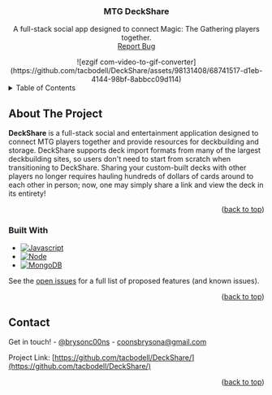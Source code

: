 <a name="readme-top"></a>


<h3 align="center">MTG DeckShare</h3>

  <p align="center">
    A full-stack social app designed to connect Magic: The Gathering players together.
    <br />
    <a href="https://github.com/tacbodell/bankit/issues/new?labels=bug&template=bug-report---.md">Report Bug</a>
  </p>
</div>

<div align="center">![ezgif com-video-to-gif-converter](https://github.com/tacbodell/DeckShare/assets/98131408/68741517-d1eb-4144-98bf-8abbcc09d114)</div>

<!-- TABLE OF CONTENTS -->
<details>
  <summary>Table of Contents</summary>
  <ol>
    <li>
      <a href="#about-the-project">About The Project</a>
      <ul>
        <li><a href="#built-with">Built With</a></li>
      </ul>
    </li>
    <li><a href="#contact">Contact</a></li>
  </ol>
</details>



<!-- ABOUT THE PROJECT -->
## About The Project

**DeckShare** is a full-stack social and entertainment application designed to connect MTG players together and provide resources for deckbuilding and storage. DeckShare supports deck import formats from many of the largest deckbuilding sites, so users don't need to start from scratch when transitioning to DeckShare. Sharing your custom-built decks with other players no longer requires hauling hundreds of dollars of cards around to each other in person; now, one may simply share a link and view the deck in its entirety!
<p align="right">(<a href="#readme-top">back to top</a>)</p>



### Built With

* [![Javascript][js.js]][JS-url]
* [![Node][Node.js]][Node-url]
* [![MongoDB][mongodb.com]][MongoDB-url]

See the [open issues](https://github.com/tacbodell/DeckShare/issues) for a full list of proposed features (and known issues).

<p align="right">(<a href="#readme-top">back to top</a>)</p>

<!-- CONTACT -->
## Contact

Get in touch! - [@brysonc00ns](https://twitter.com/brysonc00ns) - coonsbrysona@gmail.com

Project Link: [https://github.com/tacbodell/DeckShare/](https://github.com/tacbodell/DeckShare/)

<p align="right">(<a href="#readme-top">back to top</a>)</p>

<!-- MARKDOWN LINKS & IMAGES -->
<!-- https://www.markdownguide.org/basic-syntax/#reference-style-links -->
[contributors-shield]: https://img.shields.io/github/contributors/tacbodell/DocRevu.svg?style=for-the-badge
[contributors-url]: https://github.com/tacbodell/DocRevu/graphs/contributors
[forks-shield]: https://img.shields.io/github/forks/tacbodell/DocRevu.svg?style=for-the-badge
[forks-url]: https://github.com/tacbodell/DocRevu/network/members
[stars-shield]: https://img.shields.io/github/stars/tacbodell/DocRevu.svg?style=for-the-badge
[stars-url]: https://github.com/tacbodell/DocRevu/stargazers
[issues-shield]: https://img.shields.io/github/issues/tacbodell/DocRevu.svg?style=for-the-badge
[issues-url]: https://github.com/tacbodell/DocRevu/issues
[license-shield]: https://img.shields.io/github/license/tacbodell/DocRevu.svg?style=for-the-badge
[license-url]: https://github.com/tacbodell/DocRevu/blob/master/LICENSE.txt
[linkedin-shield]: https://img.shields.io/badge/-LinkedIn-black.svg?style=for-the-badge&logo=linkedin&colorB=555
[linkedin-url]: https://linkedin.com/in/brysoncoons
[product-screenshot]: images/placeholder.png
[Node.js]: https://img.shields.io/badge/NodeJS-grey?style=for-the-badge&logo=node.js
[Node-url]: https://nodejs.org/en
[js.js]: https://img.shields.io/badge/Javascript-grey?style=for-the-badge&logo=javascript
[JS-url]: https://developer.mozilla.org/en-US/docs/Learn/Getting_started_with_the_web/JavaScript_basics
[React.js]: https://img.shields.io/badge/React-grey?style=for-the-badge&logo=react
[React-url]: https://reactjs.org/
[mysql.com]: https://img.shields.io/badge/MySQL-grey?style=for-the-badge&logo=mysql
[SQL-url]: https://www.mysql.com/
[mongodb.com]: https://img.shields.io/badge/MongoDB-grey?style=for-the-badge&logo=mongodb
[MongoDB-url]: https://www.mongodb.com/
